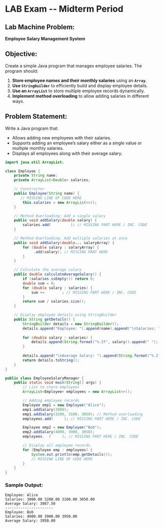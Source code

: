 # LAB Exam -- Midterm Period

## Lab Machine Problem:

**Employee Salary Management System**

## Objective:

Create a simple Java program that manages employee salaries. The program should:

1. **Store employee names and their monthly salaries** using an **`Array`**.
2. **Use `StringBuilder`** to efficiently build and display employee details.
3. **Use an `ArrayList`** to store multiple employee records dynamically.
4. **Implement method overloading** to allow adding salaries in different ways.

## Problem Statement:

Write a Java program that:

* Allows adding new employees with their salaries.
* Supports adding an employee’s salary either as a single value or multiple monthly salaries.
* Displays all employees along with their average salary.

```java
import java.util.ArrayList;

class Employee {
    private String name;
    private ArrayList<Double> salaries;

    // Constructor
    public Employee(String name) {
       // MISSING LINE OF CODE HERE
        this.salaries = new ArrayList<>();
    }

    // Method Overloading: Add a single salary
    public void addSalary(double salary) {
        salaries.add(         ); // MISSING PART HERE / INC. CODE
    }

    // Method Overloading: Add multiple salaries at once
    public void addSalary(double... salaryArray) {
        for (double salary : salaryArray) {
             .add(salary); // MISSING PART HERE
        }
    }

    // Calculate the average salary
    public double calculateAverageSalary() {
        if (salaries.isEmpty()) return 0;
        double sum = 0;
        for (double salary : salaries) {
            sum +=        ; // MISSING PART HERE / INC. CODE
        }
        return sum / salaries.size();
    }

    // Display employee details using StringBuilder
    public String getDetails() {
        StringBuilder details = new StringBuilder();
        details.append("Employee: ").append(name).append("\nSalaries: ");
        
        for (double salary : salaries) {
            details.append(String.format("%.2f", salary)).append(" ");
        }
        
        details.append("\nAverage Salary: ").append(String.format("%.2f", calculateAverageSalary()));
        return details.toString();
    }
}

public class EmployeeSalaryManager {
    public static void main(String[] args) {
        // List to store employees
        ArrayList<Employee> employees = new ArrayList<>();

        // Adding employee records
        Employee emp1 = new Employee("Alice");
        emp1.addSalary(3000);
        emp1.addSalary(3200, 3100, 3050); // Method overloading
        employees.add(     ); // MISSING PART HERE / INC. CODE

        Employee emp2 = new Employee("Bob");
        emp2.addSalary(4000, 3900, 3950);
        employees.  (     ); // MISSING PART HERE / INC. CODE

        // Display all employee records
        for (Employee emp : employees) {
            System.out.println(emp.getDetails());
            // MISSING LINE OF CODE HERE
        }
    }
}
```

### Sample Output:

```
Employee: Alice
Salaries: 3000.00 3200.00 3100.00 3050.00 
Average Salary: 3087.50
----------------------
Employee: Bob
Salaries: 4000.00 3900.00 3950.00 
Average Salary: 3950.00
```
